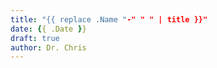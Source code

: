 ```yaml
---
title: "{{ replace .Name "-" " " | title }}"
date: {{ .Date }}
draft: true
author: Dr. Chris
---
```


